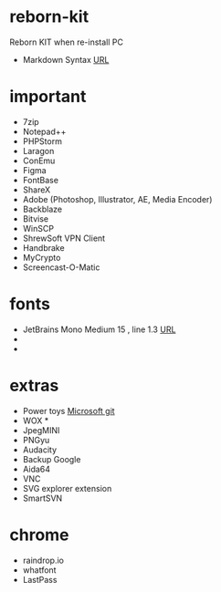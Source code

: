 # reborn-kit
Reborn KIT when re-install PC
- Markdown Syntax [URL](https://www.markdownguide.org/basic-syntax/)


# important
- 7zip
- Notepad++
- PHPStorm
- Laragon
- ConEmu
- Figma
- FontBase
- ShareX
- Adobe (Photoshop, Illustrator, AE, Media Encoder)
- Backblaze
- Bitvise
- WinSCP
- ShrewSoft VPN Client
- Handbrake
- MyCrypto
- Screencast-O-Matic

# fonts
- JetBrains Mono Medium 15 , line 1.3 [URL](https://www.jetbrains.com/lp/mono/)
- 
- 

# extras
- Power toys [Microsoft git](https://github.com/microsoft/PowerToys)
- WOX *
- JpegMINI
- PNGyu
- Audacity 
- Backup Google
- Aida64
- VNC
- SVG explorer extension
- SmartSVN


# chrome
- raindrop.io
- whatfont
- LastPass
